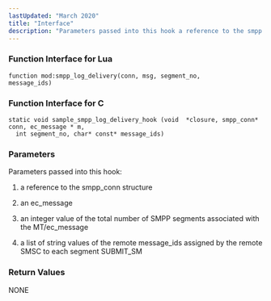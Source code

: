 ```yaml
---
lastUpdated: "March 2020"
title: "Interface"
description: "Parameters passed into this hook a reference to the smpp conn structure an ec message an integer value of the total number of SMPP segments associated with the MT ec message a list of string values of the remote message ids assigned by the remote SMSC to each segment SUBMIT..."
---
```


### <a name="idp503552"></a> Function Interface for Lua

```
function mod:smpp_log_delivery(conn, msg, segment_no,
message_ids)
```

### <a name="idp505280"></a> Function Interface for C

```
static void sample_smpp_log_delivery_hook (void  *closure, smpp_conn* conn, ec_message * m,
  int segment_no, char* const* message_ids)
```

### <a name="idp507216"></a> Parameters

Parameters passed into this hook:

1.  a reference to the smpp_conn structure

2.  an ec_message

3.  an integer value of the total number of SMPP segments associated with the MT/ec_message

4.  a list of string values of the remote message_ids assigned by the remote SMSC to each segment SUBMIT_SM

### <a name="idp471888"></a> Return Values

NONE
